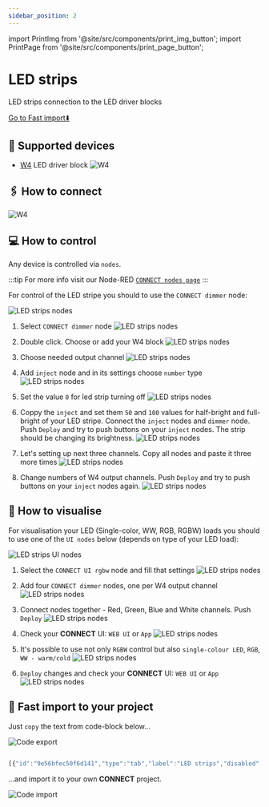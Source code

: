 ```yaml
---
sidebar_position: 2
---
```


import PrintImg from '@site/src/components/print_img_button';
import PrintPage from '@site/src/components/print_page_button';

# LED strips

LED strips connection to the LED driver blocks

<a class="button button--secondary" href="#-fast-import-to-your-project"> <Translate>Go to Fast import</Translate>⬇️</a>

## 📜 Supported devices

- [W4](/docs/blocks/w4) LED driver block
![W4](/img/blocks_photo/W4_L.jpg)

## 🖇️ How to connect

![W4](/img/blocks_schemes/W4_1.png)
<PrintImg path="/img/blocks_schemes/W4_1.png" > </PrintImg>

## 💻 How to control

Any device is controlled via `nodes`.

:::tip
For more info visit our Node-RED [`CONNECT nodes page`](https://flows.nodered.org/node/connect-nodes)
:::

For control of the LED stripe you should to use the `CONNECT dimmer` node:

![LED strips nodes](/img/examples/led_strips/led-strips_2.png)

1. Select `CONNECT dimmer` node
![LED strips nodes](/img/examples/led_strips/1.png)

2. Double click. Choose or add your W4 block
![LED strips nodes](/img/examples/led_strips/2.png)

3. Choose needed output channel
![LED strips nodes](/img/examples/led_strips/3.png)

4. Add `inject` node and in its settings choose `number` type
![LED strips nodes](/img/examples/led_strips/4.png)

5. Set the value `0` for led strip turning off
![LED strips nodes](/img/examples/led_strips/5.png)

6. Coppy the `inject` and set them `50` and `100` values for half-bright and full-bright of your LED stripe. Connect the `inject` nodes and `dimmer` node.
Push `Deploy` and try to push buttons on your `inject` nodes. The strip should be changing its brightness.
![LED strips nodes](/img/examples/led_strips/6.png)

7. Let's setting up next three channels. Copy all nodes and paste it three more times
![LED strips nodes](/img/examples/led_strips/7.png)

8. Change numbers of W4 output channels. Push `Deploy` and try to push buttons on your `inject` nodes again.
![LED strips nodes](/img/examples/led_strips/8.png)


## 📲 How to visualise

For visualisation your LED (Single-color, WW, RGB, RGBW) loads you should to use one of the `UI nodes` below (depends on type of your LED load):

![LED strips UI nodes](/img/examples/led_strips/led-strips_1.png)

1. Select the `CONNECT UI rgbw` node and fill that settings
![LED strips nodes](/img/examples/led_strips/9.png)

2. Add four `CONNECT dimmer` nodes, one per W4 output channel
![LED strips nodes](/img/examples/led_strips/10.png)

3. Connect nodes together - Red, Green, Blue and White channels. Push `Deploy`
![LED strips nodes](/img/examples/led_strips/11.png)

4. Check your **CONNECT** UI: `WEB UI` or `App`
![LED strips nodes](/img/examples/led_strips/12.png)

5. It's possible to use not only `RGBW` control but also `single-colour LED`, `RGB`, `WW - warm/cold`
![LED strips nodes](/img/examples/led_strips/13.png)

6. `Deploy` changes and check your  **CONNECT** UI: `WEB UI` or `App`
![LED strips nodes](/img/examples/led_strips/14.png)


## 📡 Fast import to your project

Just `copy` the text from code-block below...

![Code export](/img/examples/code_export.png)


``` jsx title="LED strips control"

[{"id":"9e56bfec50f6d141","type":"tab","label":"LED strips","disabled":false,"info":"","env":[]},{"id":"3b1c6186e7bf7f70","type":"CONNECT dimmer","z":"9e56bfec50f6d141","name":"","blockConfigId":"e8040429-e964","inputNumber":1,"minValue":0,"maxValue":100,"x":420,"y":100,"wires":[]},{"id":"63763abbfcacb69f","type":"inject","z":"9e56bfec50f6d141","name":"","props":[{"p":"payload"},{"p":"topic","vt":"str"}],"repeat":"","crontab":"","once":false,"onceDelay":0.1,"topic":"","payload":"0","payloadType":"num","x":130,"y":100,"wires":[["3b1c6186e7bf7f70"]]},{"id":"dae63666cd056f05","type":"inject","z":"9e56bfec50f6d141","name":"","props":[{"p":"payload"},{"p":"topic","vt":"str"}],"repeat":"","crontab":"","once":false,"onceDelay":0.1,"topic":"","payload":"50","payloadType":"num","x":130,"y":140,"wires":[["3b1c6186e7bf7f70"]]},{"id":"10be11c985465b7b","type":"inject","z":"9e56bfec50f6d141","name":"","props":[{"p":"payload"},{"p":"topic","vt":"str"}],"repeat":"","crontab":"","once":false,"onceDelay":0.1,"topic":"","payload":"100","payloadType":"num","x":130,"y":180,"wires":[["3b1c6186e7bf7f70"]]},{"id":"9338d704d801cb70","type":"CONNECT dimmer","z":"9e56bfec50f6d141","name":"","blockConfigId":"e8040429-e964","inputNumber":"2","minValue":0,"maxValue":100,"x":420,"y":240,"wires":[]},{"id":"720334e1d4ef5abf","type":"inject","z":"9e56bfec50f6d141","name":"","props":[{"p":"payload"},{"p":"topic","vt":"str"}],"repeat":"","crontab":"","once":false,"onceDelay":0.1,"topic":"","payload":"0","payloadType":"num","x":130,"y":240,"wires":[["9338d704d801cb70"]]},{"id":"4c2e1863d840f53b","type":"inject","z":"9e56bfec50f6d141","name":"","props":[{"p":"payload"},{"p":"topic","vt":"str"}],"repeat":"","crontab":"","once":false,"onceDelay":0.1,"topic":"","payload":"50","payloadType":"num","x":130,"y":280,"wires":[["9338d704d801cb70"]]},{"id":"564cc138497b143e","type":"inject","z":"9e56bfec50f6d141","name":"","props":[{"p":"payload"},{"p":"topic","vt":"str"}],"repeat":"","crontab":"","once":false,"onceDelay":0.1,"topic":"","payload":"100","payloadType":"num","x":130,"y":320,"wires":[["9338d704d801cb70"]]},{"id":"77be774a4b97676b","type":"CONNECT dimmer","z":"9e56bfec50f6d141","name":"","blockConfigId":"e8040429-e964","inputNumber":"3","minValue":0,"maxValue":100,"x":420,"y":380,"wires":[]},{"id":"4b3f2473fca1d2ca","type":"inject","z":"9e56bfec50f6d141","name":"","props":[{"p":"payload"},{"p":"topic","vt":"str"}],"repeat":"","crontab":"","once":false,"onceDelay":0.1,"topic":"","payload":"0","payloadType":"num","x":130,"y":380,"wires":[["77be774a4b97676b"]]},{"id":"83ff723eb5ab68fc","type":"inject","z":"9e56bfec50f6d141","name":"","props":[{"p":"payload"},{"p":"topic","vt":"str"}],"repeat":"","crontab":"","once":false,"onceDelay":0.1,"topic":"","payload":"50","payloadType":"num","x":130,"y":420,"wires":[["77be774a4b97676b"]]},{"id":"c1ea436ceec3cc1b","type":"inject","z":"9e56bfec50f6d141","name":"","props":[{"p":"payload"},{"p":"topic","vt":"str"}],"repeat":"","crontab":"","once":false,"onceDelay":0.1,"topic":"","payload":"100","payloadType":"num","x":130,"y":460,"wires":[["77be774a4b97676b"]]},{"id":"503d93eec89f6b5e","type":"CONNECT dimmer","z":"9e56bfec50f6d141","name":"","blockConfigId":"e8040429-e964","inputNumber":"4","minValue":0,"maxValue":100,"x":420,"y":520,"wires":[]},{"id":"15d0a55e6a66e852","type":"inject","z":"9e56bfec50f6d141","name":"","props":[{"p":"payload"},{"p":"topic","vt":"str"}],"repeat":"","crontab":"","once":false,"onceDelay":0.1,"topic":"","payload":"0","payloadType":"num","x":130,"y":520,"wires":[["503d93eec89f6b5e"]]},{"id":"0ecd575dd0d4e638","type":"inject","z":"9e56bfec50f6d141","name":"","props":[{"p":"payload"},{"p":"topic","vt":"str"}],"repeat":"","crontab":"","once":false,"onceDelay":0.1,"topic":"","payload":"50","payloadType":"num","x":130,"y":560,"wires":[["503d93eec89f6b5e"]]},{"id":"0675c0f07c7e2d63","type":"inject","z":"9e56bfec50f6d141","name":"","props":[{"p":"payload"},{"p":"topic","vt":"str"}],"repeat":"","crontab":"","once":false,"onceDelay":0.1,"topic":"","payload":"100","payloadType":"num","x":130,"y":600,"wires":[["503d93eec89f6b5e"]]},{"id":"5f157e67f2230761","type":"CONNECT UI rgbw","z":"9e56bfec50f6d141","name":"RGBW test","uiItemIconId":"1_1","displayName":"UI RGBW","roomConfig":"ff544d5657100234","categoryConfig":"ed03de577c63f7a2","rgbwMinValue":0,"rgbwMaxValue":100,"hueMinValue":0,"hueMaxValue":100,"satMinValue":0,"satMaxValue":100,"brightMinValue":0,"brightMaxValue":100,"hueSmoothIncrementPercent":"10","hueSmoothSpeedRate":"0.3","satSmoothIncrementPercent":"10","satSmoothSpeedRate":"0.3","brightSmoothIncrementPercent":"10","brightSmoothSpeedRate":"0.3","isHistorySave":false,"x":130,"y":840,"wires":[["5ff84017d5206830"],["34a8161f22443d8f"],["46d79b6e67407308"],["7f02aef4dad00c04"],[],[],[],[],[]]},{"id":"5ff84017d5206830","type":"CONNECT dimmer","z":"9e56bfec50f6d141","name":"","blockConfigId":"e8040429-e964","inputNumber":1,"minValue":0,"maxValue":100,"x":400,"y":780,"wires":[]},{"id":"34a8161f22443d8f","type":"CONNECT dimmer","z":"9e56bfec50f6d141","name":"","blockConfigId":"e8040429-e964","inputNumber":"2","minValue":0,"maxValue":100,"x":400,"y":820,"wires":[]},{"id":"46d79b6e67407308","type":"CONNECT dimmer","z":"9e56bfec50f6d141","name":"","blockConfigId":"e8040429-e964","inputNumber":"3","minValue":0,"maxValue":100,"x":400,"y":860,"wires":[]},{"id":"7f02aef4dad00c04","type":"CONNECT dimmer","z":"9e56bfec50f6d141","name":"","blockConfigId":"e8040429-e964","inputNumber":"4","minValue":0,"maxValue":100,"x":400,"y":900,"wires":[]},{"id":"bd6667d5518eeb03","type":"CONNECT UI dimmer","z":"9e56bfec50f6d141","name":"LED Dimmer test","uiItemIconId":"1_1","displayName":"UI LED Dimmer","roomConfig":"ff544d5657100234","categoryConfig":"ed03de577c63f7a2","valuesRange":1,"minValue":0,"maxValue":100,"smoothIncrementPercent":"10","smoothSpeedRate":"0.3","isHistorySave":false,"x":150,"y":980,"wires":[["283dcac057e094b4"]]},{"id":"7bf73bdd833d6db3","type":"CONNECT UI warm cold","z":"9e56bfec50f6d141","name":"LED WW test","uiItemIconId":"1_1","displayName":"UI LED WW","roomConfig":"ff544d5657100234","categoryConfig":"ed03de577c63f7a2","wcMinValue":0,"wcMaxValue":100,"hueMinValue":0,"hueMaxValue":100,"brightMinValue":0,"brightMaxValue":100,"hueSmoothIncrementPercent":"10","hueSmoothSpeedRate":"0.3","brightSmoothIncrementPercent":"10","brightSmoothSpeedRate":"0.3","isHistorySave":false,"x":140,"y":1080,"wires":[["3dc23aa4bdf789ab"],["98239cfd6dc38d8d"],[],[],[],[]]},{"id":"764d7a51aa4eb45f","type":"CONNECT UI rgb","z":"9e56bfec50f6d141","name":"LED RGB test","uiItemIconId":"1_1","displayName":"UI LED RGB","roomConfig":"ff544d5657100234","categoryConfig":"ed03de577c63f7a2","rgbMinValue":0,"rgbMaxValue":100,"hueMinValue":0,"hueMaxValue":100,"satMinValue":0,"satMaxValue":100,"brightMinValue":0,"brightMaxValue":100,"hueSmoothIncrementPercent":"10","hueSmoothSpeedRate":"0.3","satSmoothIncrementPercent":"10","satSmoothSpeedRate":"0.3","brightSmoothIncrementPercent":"10","brightSmoothSpeedRate":"0.3","isHistorySave":false,"x":140,"y":1220,"wires":[["4bddcc5f6004b0a6"],["a3652d37b5a13c07"],["8205b4e3c44b13f6"],[],[],[],[],[]]},{"id":"283dcac057e094b4","type":"CONNECT dimmer","z":"9e56bfec50f6d141","name":"","blockConfigId":"e8040429-e964","inputNumber":1,"minValue":0,"maxValue":100,"x":400,"y":980,"wires":[]},{"id":"3dc23aa4bdf789ab","type":"CONNECT dimmer","z":"9e56bfec50f6d141","name":"","blockConfigId":"e8040429-e964","inputNumber":1,"minValue":0,"maxValue":100,"x":400,"y":1060,"wires":[]},{"id":"98239cfd6dc38d8d","type":"CONNECT dimmer","z":"9e56bfec50f6d141","name":"","blockConfigId":"e8040429-e964","inputNumber":"2","minValue":0,"maxValue":100,"x":400,"y":1100,"wires":[]},{"id":"4bddcc5f6004b0a6","type":"CONNECT dimmer","z":"9e56bfec50f6d141","name":"","blockConfigId":"e8040429-e964","inputNumber":1,"minValue":0,"maxValue":100,"x":400,"y":1180,"wires":[]},{"id":"a3652d37b5a13c07","type":"CONNECT dimmer","z":"9e56bfec50f6d141","name":"","blockConfigId":"e8040429-e964","inputNumber":"2","minValue":0,"maxValue":100,"x":400,"y":1220,"wires":[]},{"id":"8205b4e3c44b13f6","type":"CONNECT dimmer","z":"9e56bfec50f6d141","name":"","blockConfigId":"e8040429-e964","inputNumber":"3","minValue":0,"maxValue":100,"x":400,"y":1260,"wires":[]},{"id":"8d3433d152afbc04","type":"comment","z":"9e56bfec50f6d141","name":"How to control","info":"","x":90,"y":40,"wires":[]},{"id":"4d2546a39ac3dd00","type":"comment","z":"9e56bfec50f6d141","name":"How to visualise","info":"","x":100,"y":720,"wires":[]},{"id":"ff544d5657100234","type":"CONNECT UI room config","roomName":"Tutorial Room"},{"id":"ed03de577c63f7a2","type":"CONNECT UI category config","categoryName":"Tutorial Category"}]
```

...and import it to your own **CONNECT** project.

![Code import](/img/examples/node-red_import.png)